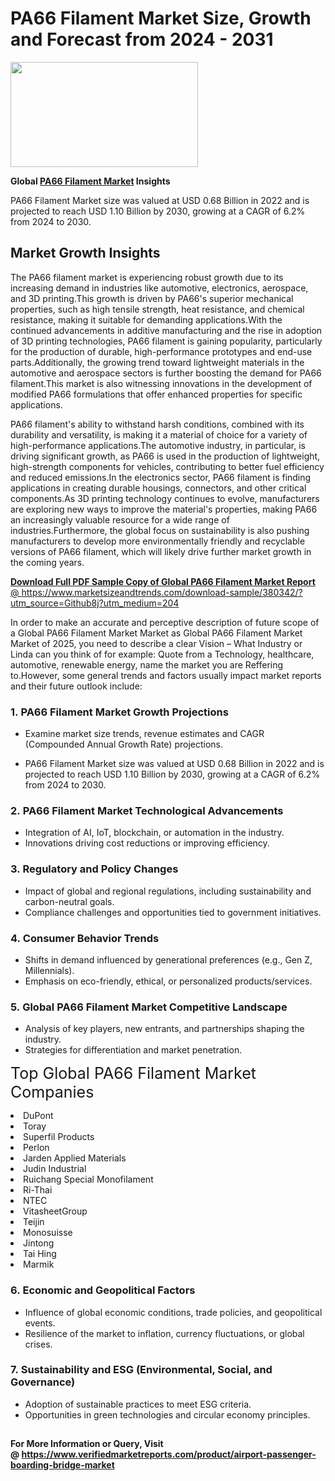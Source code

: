 <H1>PA66 Filament Market Size, Growth and Forecast from 2024 - 2031</H1><img class="aligncenter size-medium wp-image-584254" src="https://thirdeyenews.in/wp-content/uploads/2024/09/Global-Market-Research-300x168.jpeg" alt="" width="300" height="168" /><p><strong>Global&nbsp;<a href="https://www.marketsizeandtrends.com/download-sample/380342/?utm_source=Github8j?utm_medium=204">PA66 Filament Market</a> Insights</strong></p><p>PA66 Filament Market size was valued at USD 0.68 Billion in 2022 and is projected to reach USD 1.10 Billion by 2030, growing at a CAGR of 6.2% from 2024 to 2030.</p><p><h2>Market Growth Insights</h2> <p>The PA66 filament market is experiencing robust growth due to its increasing demand in industries like automotive, electronics, aerospace, and 3D printing.This growth is driven by PA66's superior mechanical properties, such as high tensile strength, heat resistance, and chemical resistance, making it suitable for demanding applications.With the continued advancements in additive manufacturing and the rise in adoption of 3D printing technologies, PA66 filament is gaining popularity, particularly for the production of durable, high-performance prototypes and end-use parts.Additionally, the growing trend toward lightweight materials in the automotive and aerospace sectors is further boosting the demand for PA66 filament.This market is also witnessing innovations in the development of modified PA66 formulations that offer enhanced properties for specific applications.</p> <p><a href="#"></a></p> <p>PA66 filament's ability to withstand harsh conditions, combined with its durability and versatility, is making it a material of choice for a variety of high-performance applications.The automotive industry, in particular, is driving significant growth, as PA66 is used in the production of lightweight, high-strength components for vehicles, contributing to better fuel efficiency and reduced emissions.In the electronics sector, PA66 filament is finding applications in creating durable housings, connectors, and other critical components.As 3D printing technology continues to evolve, manufacturers are exploring new ways to improve the material's properties, making PA66 an increasingly valuable resource for a wide range of industries.Furthermore, the global focus on sustainability is also pushing manufacturers to develop more environmentally friendly and recyclable versions of PA66 filament, which will likely drive further market growth in the coming years.</p> <p><a href="#"></p><p><span class=""><strong>Download Full PDF Sample Copy of Global PA66 Filament Market Report</strong> @ <a href="https://www.marketsizeandtrends.com/download-sample/380342/?utm_source=Github8j?utm_medium=204" target="_blank">https://www.marketsizeandtrends.com/download-sample/380342/?utm_source=Github8j?utm_medium=204</a></span></p><p>In order to make an accurate and perceptive description of future scope of a Global&nbsp;PA66 Filament Market Market as Global&nbsp;PA66 Filament Market Market of 2025, you need to describe a clear Vision &ndash; What Industry or Linda can you think of for example: Quote from a Technology, healthcare, automotive, renewable energy, name the market you are Reffering to.However, some general trends and factors usually impact market reports and their future outlook include:</p><h3>1.&nbsp;<strong>PA66 Filament Market Growth Projections</strong></h3><ul><li>Examine market size trends, revenue estimates and CAGR (Compounded Annual Growth Rate) projections.</li><li><p>PA66 Filament Market size was valued at USD 0.68 Billion in 2022 and is projected to reach USD 1.10 Billion by 2030, growing at a CAGR of 6.2% from 2024 to 2030.</p></li></ul><h3>2.&nbsp;<strong>PA66 Filament Market Technological Advancements</strong></h3><ul><li>Integration of AI, IoT, blockchain, or automation in the industry.</li><li>Innovations driving cost reductions or improving efficiency.</li></ul><h3>3.&nbsp;<strong>Regulatory and Policy Changes</strong></h3><ul><li>Impact of global and regional regulations, including sustainability and carbon-neutral goals.</li><li>Compliance challenges and opportunities tied to government initiatives.</li></ul><h3>4.&nbsp;<strong>Consumer Behavior Trends</strong></h3><ul><li>Shifts in demand influenced by generational preferences (e.g., Gen Z, Millennials).</li><li>Emphasis on eco-friendly, ethical, or personalized products/services.</li></ul><h3>5.&nbsp;<strong>Global PA66 Filament Market Competitive Landscape</strong></h3><ul><li>Analysis of key players, new entrants, and partnerships shaping the industry.</li><li>Strategies for differentiation and market penetration.</li></ul><p data-pm-slice="1 1 []"><span style="color: inherit; font-family: inherit; font-size: 25px;">Top Global PA66 Filament Market Companies</span></p><div class="" data-test-id=""><p><li>DuPont</li><li> Toray</li><li> Superfil Products</li><li> Perlon</li><li> Jarden Applied Materials</li><li> Judin Industrial</li><li> Ruichang Special Monofilament</li><li> Ri-Thai</li><li> NTEC</li><li> VitasheetGroup</li><li> Teijin</li><li> Monosuisse</li><li> Jintong</li><li> Tai Hing</li><li> Marmik</li></p></div><h3>6.&nbsp;<strong>Economic and Geopolitical Factors</strong></h3><ul><li>Influence of global economic conditions, trade policies, and geopolitical events.</li><li>Resilience of the market to inflation, currency fluctuations, or global crises.</li></ul><h3>7.&nbsp;<strong>Sustainability and ESG (Environmental, Social, and Governance)</strong></h3><ul><li>Adoption of sustainable practices to meet ESG criteria.</li><li>Opportunities in green technologies and circular economy principles.</li></ul><h2><strong style="font-size: 14px;">For More Information or Query, Visit @&nbsp;</strong><a style="background-color: #ffffff; font-size: 14px;" href="https://www.marketsizeandtrends.com/report/pa66-filament-market/" target="_blank">https://www.verifiedmarketreports.com/product/airport-passenger-boarding-bridge-market</a></h2>
